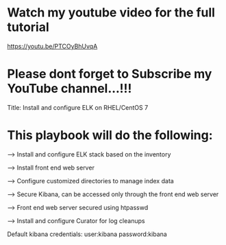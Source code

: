 

Watch my youtube video for the full tutorial
=
https://youtu.be/PTCOyBhUvqA

Please dont forget to Subscribe my YouTube channel...!!!
=

Title: Install and configure ELK on RHEL/CentOS 7

This playbook will do the following:
=============================================================
--> Install and configure ELK stack based on the inventory

--> Install front end web server

--> Configure customized directories to manage index data

--> Secure Kibana, can be accessed only through the front end web server

--> Front end web server secured using htpasswd

--> Install and configure Curator for log cleanups

Default kibana credentials: user:kibana password:kibana
